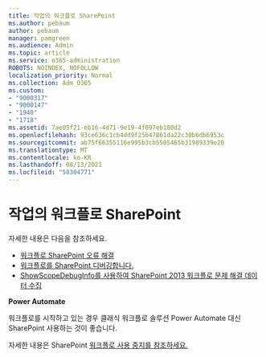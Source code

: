 ```yaml
---
title: 작업의 워크플로 SharePoint
ms.author: pebaum
author: pebaum
manager: pamgreen
ms.audience: Admin
ms.topic: article
ms.service: o365-administration
ROBOTS: NOINDEX, NOFOLLOW
localization_priority: Normal
ms.collection: Adm_O365
ms.custom:
- "9000317"
- "9000147"
- "1940"
- "1718"
ms.assetid: 7ae05f21-eb16-4d71-9e19-4f097eb100d2
ms.openlocfilehash: 93ce636c1cb4dd9f25b47861da22c30b6db6953c
ms.sourcegitcommit: ab75f66355116e995b3cb5505465b31989339e28
ms.translationtype: MT
ms.contentlocale: ko-KR
ms.lasthandoff: 08/13/2021
ms.locfileid: "58304771"
---
```

# <a name="troubleshoot-workflows-in-sharepoint"></a>작업의 워크플로 SharePoint

자세한 내용은 다음을 참조하세요.

- [워크플로 SharePoint 오류 해결](https://docs.microsoft.com/sharepoint/dev/general-development/troubleshooting-sharepoint-server-workflow-validation-errors-in-visio)
- [워크플로를 SharePoint 디버깅합니다.](https://docs.microsoft.com/sharepoint/dev/general-development/debugging-sharepoint-server-workflows)
- [ShowScopeDebugInfo를 사용하여 SharePoint 2013 워크플로 문제 해결 데이터 수집](https://docs.microsoft.com/sharepoint/troubleshoot/workflows/gather-workflow-data)

**Power Automate**

워크플로를 시작하고 있는 경우 클래식 워크플로 솔루션 [](https://docs.microsoft.com/power-automate/modern-approvals) Power Automate 대신 SharePoint 사용하는 것이 좋습니다.

자세한 내용은 SharePoint [워크플로 사용 중지를 참조하세요.](https://docs.microsoft.com/alchemyinsights/sharepoint-workflows-retiring)
